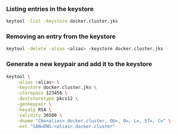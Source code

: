 ### Listing entries in the keystore

```bash
keytool -list -keystore docker.cluster.jks
```

### Removing an entry from the keystore

```bash
keytool -delete -alias <alias> -keystore docker.cluster.jks
```

### Generate a new keypair and add it to the keystore

```bash
keytool \
    -alias <alias> \
    -keystore docker.cluster.jks \
    -storepass 123456 \
    -deststoretype pkcs12 \
    -genkeypair \
    -keyalg RSA \
    -validity 36500 \
    -dname "CN=<alias>.docker.cluster, OU=, O=, L=, ST=, C=" \
    -ext "SAN=DNS:<alias>.docker.cluster"
```
